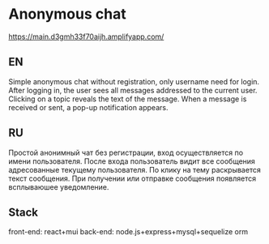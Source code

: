 # Anonymous chat
https://main.d3gmh33f70aijh.amplifyapp.com/

## EN

Simple anonymous chat without registration, only username need for login. After logging in, the user sees all messages addressed to the current user. Clicking on a topic reveals the text of the message. When a message is received or sent, a pop-up notification appears. 

## RU

Простой анонимный чат без регистрации, вход осуществляется по имени пользователя. После входа пользователь видит все сообщения адресованные текущему пользователя. По клику на тему раскрывается текст сообщения. При получении или отправке сообщения появляется всплываюшее уведомление. 

## Stack

front-end: react+mui
 back-end: node.js+express+mysql+sequelize orm


